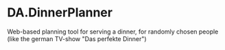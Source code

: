 # DA.DinnerPlanner
Web-based planning tool for serving a dinner, for randomly chosen people (like the german TV-show "Das perfekte Dinner")
